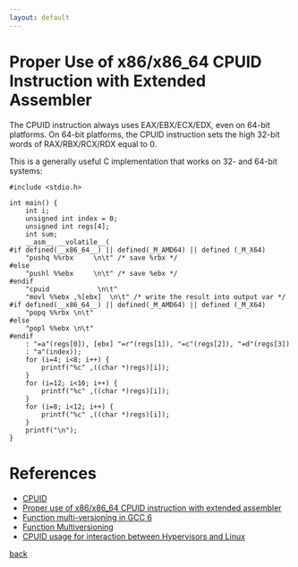 ```yaml
---
layout: default
---
```


# Proper Use of x86/x86_64 CPUID Instruction with Extended Assembler

The CPUID instruction always uses EAX/EBX/ECX/EDX, even on 64-bit platforms.
On 64-bit platforms, the CPUID instruction sets the high 32-bit words of
RAX/RBX/RCX/RDX equal to 0.

This is a generally useful C implementation that works on 32- and 64-bit systems:

```
#include <stdio.h>

int main() {
	int i;
	unsigned int index = 0;
	unsigned int regs[4];
	int sum;
	__asm__ __volatile__(
#if defined(__x86_64__) || defined(_M_AMD64) || defined (_M_X64)
	"pushq %%rbx     \n\t" /* save %rbx */
#else
	"pushl %%ebx     \n\t" /* save %ebx */
#endif
	"cpuid            \n\t"
	"movl %%ebx ,%[ebx]  \n\t" /* write the result into output var */
#if defined(__x86_64__) || defined(_M_AMD64) || defined (_M_X64)
	"popq %%rbx \n\t"
#else
	"popl %%ebx \n\t"
#endif
	: "=a"(regs[0]), [ebx] "=r"(regs[1]), "=c"(regs[2]), "=d"(regs[3])
	: "a"(index));
	for (i=4; i<8; i++) {
		printf("%c" ,((char *)regs)[i]);
	}
	for (i=12; i<16; i++) {
		printf("%c" ,((char *)regs)[i]);
	}
	for (i=8; i<12; i++) {
		printf("%c" ,((char *)regs)[i]);
	}
	printf("\n");
}
```

# References

- [CPUID](https://en.wikipedia.org/wiki/CPUID)
- [Proper use of x86/x86_64 CPUID instruction with extended assembler](https://gcc.gnu.org/ml/gcc-help/2015-08/msg00088.html)
- [Function multi-versioning in GCC 6](https://lwn.net/Articles/691932/)
- [Function Multiversioning](https://gcc.gnu.org/wiki/FunctionMultiVersioning)
- [CPUID usage for interaction between Hypervisors and Linux](https://lwn.net/Articles/301888/)



[back](../)




